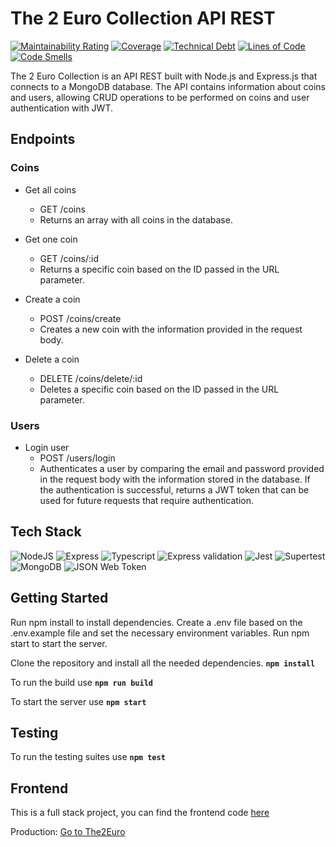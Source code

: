 # The 2 Euro Collection API REST

[![Maintainability Rating](https://sonarcloud.io/api/project_badges/measure?project=rom-dem_the2euro-back&metric=sqale_rating)](https://sonarcloud.io/summary/new_code?id=rom-dem_the2euro-back)
[![Coverage](https://sonarcloud.io/api/project_badges/measure?project=rom-dem_the2euro-back&metric=coverage)](https://sonarcloud.io/summary/new_code?id=rom-dem_the2euro-back)
[![Technical Debt](https://sonarcloud.io/api/project_badges/measure?project=rom-dem_the2euro-back&metric=sqale_index)](https://sonarcloud.io/summary/new_code?id=rom-dem_the2euro-back)
[![Lines of Code](https://sonarcloud.io/api/project_badges/measure?project=rom-dem_the2euro-back&metric=ncloc)](https://sonarcloud.io/summary/new_code?id=rom-dem_the2euro-back)
[![Code Smells](https://sonarcloud.io/api/project_badges/measure?project=rom-dem_the2euro-back&metric=code_smells)](https://sonarcloud.io/summary/new_code?id=rom-dem_the2euro-back)

The 2 Euro Collection is an API REST built with Node.js and Express.js that connects to a MongoDB database.
The API contains information about coins and users, allowing CRUD operations to be performed on coins and user authentication with JWT.

## Endpoints

### Coins

- Get all coins

  - GET /coins
  - Returns an array with all coins in the database.

- Get one coin

  - GET /coins/:id
  - Returns a specific coin based on the ID passed in the URL parameter.

- Create a coin

  - POST /coins/create
  - Creates a new coin with the information provided in the request body.

- Delete a coin
  - DELETE /coins/delete/:id
  - Deletes a specific coin based on the ID passed in the URL parameter.

### Users

- Login user
  - POST /users/login
  - Authenticates a user by comparing the email and password provided in the request body with the information stored in the database. If the authentication is successful, returns a JWT token that can be used for future requests that require authentication.

## Tech Stack

![NodeJS](https://img.shields.io/badge/-NodeJS-339933?style=flat-square&logo=node.js&logoColor=white)
![Express](https://img.shields.io/badge/-Express-000000?style=flat-square&logo=express&logoColor=white)
![Typescript](https://img.shields.io/badge/-Typescript-3178C6?style=flat-square&logo=typescript&logoColor=white)
![Express validation](https://img.shields.io/badge/-Express%20validation-000000?style=flat-square&logo=express-validation&logoColor=white)
![Jest](https://img.shields.io/badge/-Jest-C21325?style=flat-square&logo=jest&logoColor=white)
![Supertest](https://img.shields.io/badge/-Supertest-000000?style=flat-square&logo=supertest&logoColor=white)
![MongoDB](https://img.shields.io/badge/-MongoDB-47A248?style=flat-square&logo=mongodb&logoColor=white)
![JSON Web Token](https://img.shields.io/badge/-JSON%20Web%20Token-000000?style=flat-square&logo=json-web-token&logoColor=white)

## Getting Started

Run npm install to install dependencies.
Create a .env file based on the .env.example file and set the necessary environment variables.
Run npm start to start the server.

Clone the repository and install all the needed dependencies. **`npm install`**

To run the build use **`npm run build`**

To start the server use **`npm start`**

## Testing

To run the testing suites use **`npm test`**

## Frontend

This is a full stack project, you can find the frontend code [here](https://github.com/rom-dem/the2euro-front)

Production: [Go to The2Euro](https://the2euro.vercel.app/)
